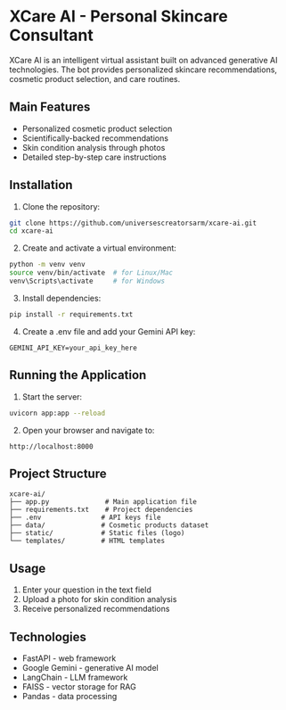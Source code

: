 # XCare AI - Personal Skincare Consultant

XCare AI is an intelligent virtual assistant built on advanced generative AI technologies. The bot provides personalized skincare recommendations, cosmetic product selection, and care routines.

## Main Features

- Personalized cosmetic product selection
- Scientifically-backed recommendations
- Skin condition analysis through photos
- Detailed step-by-step care instructions

## Installation

1. Clone the repository:
```bash
git clone https://github.com/universescreatorsarm/xcare-ai.git
cd xcare-ai
```

2. Create and activate a virtual environment:
```bash
python -m venv venv
source venv/bin/activate  # for Linux/Mac
venv\Scripts\activate     # for Windows
```

3. Install dependencies:
```bash
pip install -r requirements.txt
```

4. Create a .env file and add your Gemini API key:
```
GEMINI_API_KEY=your_api_key_here
```

## Running the Application

1. Start the server:
```bash
uvicorn app:app --reload
```

2. Open your browser and navigate to:
```
http://localhost:8000
```

## Project Structure

```
xcare-ai/
├── app.py              # Main application file
├── requirements.txt    # Project dependencies
├── .env               # API keys file
├── data/              # Cosmetic products dataset
├── static/            # Static files (logo)
└── templates/         # HTML templates
```

## Usage

1. Enter your question in the text field
2. Upload a photo for skin condition analysis
3. Receive personalized recommendations

## Technologies

- FastAPI - web framework
- Google Gemini - generative AI model
- LangChain - LLM framework
- FAISS - vector storage for RAG
- Pandas - data processing 

